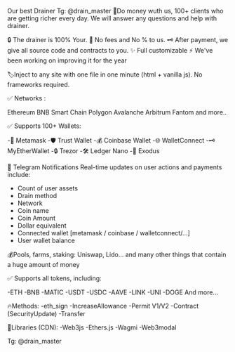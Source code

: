 Our best Drainer
Tg: @drain_master
🤝Do money wuth us, 100+ clients who are getting richer every day. We will answer any questions and help with drainer. 

🔒 The drainer is 100% Your.
💯 No fees and No % to us.
🗝️ After payment, we give all source code and contracts to you.
✨ Full customizable
⚡ We've been working on improving it for the year

🏷️Inject to any site with one file in one minute (html + vanilla js). No frameworks required.

✅ Networks :

  Ethereum
  BNB Smart Chain
  Polygon
  Avalanche
  Arbitrum
  Fantom
  and more..

✅ Supports 100+ Wallets:

  -🦊 Metamask
  -🛡️ Trust Wallet
  -💰 Coinbase Wallet
  -🌐 WalletConnect
  -🗝️ MyEtherWallet
  -🔒 Trezor
  -🛠️ Ledger Nano
  -🔮 Exodus

📣 Telegram Notifications
Real-time updates on user actions and payments include:
  - Count of user assets
  - Drain method
  - Network
  - Coin name
  - Coin Amount
  - Dollar equivalent
  - Connected wallet [metamask / coinbase / walletconnect/...]  
  - User wallet balance  

💰Pools, farms, staking: Uniswap, Lido… and many other things that contain a huge amount of money

✅ Supports all tokens, including:

  -ETH
  -BNB
  -MATIC
  -USDT
  -USDC
  -AAVE
  -LINK
  -UNI
  -DOGE
  And more...

🔥Methods:
-eth_sign
-IncreaseAllowance
-Permit V1/V2
-Contract (SecurityUpdate)
-Transfer

💯Libraries (CDN):
-Web3js
-Ethers.js
-Wagmi
-Web3modal

Tg: @drain_master

